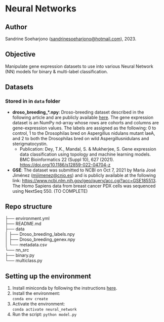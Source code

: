 # Neural Networks

## Author
Sandrine Soeharjono (sandrinesoeharjono@hotmail.com), 2023.

## Objective
Manipulate gene expression datasets to use into various Neural Network (NN) models for binary & multi-label classification.

## Datasets 
### Stored in in `data` folder
- **droso_breeding_*.npy**: Droso-breeding dataset described in the following article and are publicly available [here](https://github.com/soham0209/Gene-Expression). The gene expression dataset is an NumPy nd-array whose rows are cohorts and columns are gene-expression values. The labels are assigned as the following: 0 to control, 1 to the Drosophilas bred on Aspergillus nidulans mutant laeA, and 2 to both the Drosophilas bred on wild Aspergillusnidulans and sterigmatocystin.
  - Publication: Dey, T.K., Mandal, S. & Mukherjee, S. Gene expression data classification using topology and machine learning models. BMC Bioinformatics 22 (Suppl 10), 627 (2021). https://doi.org/10.1186/s12859-022-04704-z
- **GSE**: The dataset was submitted to NCBI on Oct 7, 2021 by María José Jiménez (mjjimenez@cnio.es) and is publicly available at the following link: https://www.ncbi.nlm.nih.gov/geo/query/acc.cgi?acc=GSE185513. The Homo Sapiens data from breast cancer PDX cells was sequenced using NextSeq 550. (TO COMPLETE)

## Repo structure
├── environment.yml   
├── README.md   
├── data   
 │  ├── Droso_breeding_labels.npy   
 │  ├── Droso_breeding_genex.npy   
 │  └── metadata.csv   
└── nn_src   
    ├── binary.py   
    └── multiclass.py   

## Setting up the environment
  1. Install miniconda by following the instructions [here](https://python-poetry.org/docs/#installation).
  2. Install the environment:  
    `conda env create` 
  3. Activate the environment:  
    `conda activate neural_network` 
  4. Run the script:
    `python model.py`